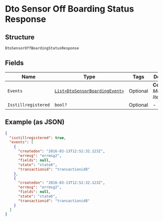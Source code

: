
# Dto Sensor Off Boarding Status Response

## Structure

`DtoSensorOffBoardingStatusResponse`

## Fields

| Name | Type | Tags | Description |
|  --- | --- | --- | --- |
| `Events` | [`List<DtoSensorBoardingEvent>`](../../doc/models/dto-sensor-boarding-event.md) | Optional | **Constraints**: *Maximum Items*: `100` |
| `Isstillregistered` | `bool?` | Optional | - |

## Example (as JSON)

```json
{
  "isstillregistered": true,
  "events": [
    {
      "createdon": "2016-03-13T12:52:32.123Z",
      "errmsg": "errmsg2",
      "fields": null,
      "state": "state6",
      "transactionid": "transactionid8"
    },
    {
      "createdon": "2016-03-13T12:52:32.123Z",
      "errmsg": "errmsg2",
      "fields": null,
      "state": "state6",
      "transactionid": "transactionid8"
    }
  ]
}
```

